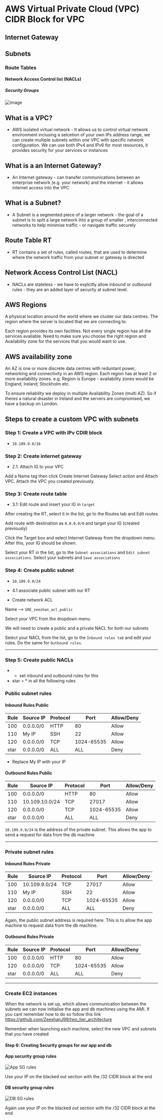 # AWS Virtual Private Cloud (VPC) CIDR Block for VPC
## Internet Gateway
## Subnets
### Route Tables
#### Network Access Control list (NACLs)
##### Security Groups

![image](https://user-images.githubusercontent.com/88186084/132206837-00a308d2-ee2d-4daf-ad77-8aa525a09b4a.png)

## What is a VPC?
- AWS isolated virtual network - It allows us to control virtual network environment inclusing a selcetion of your own IPs address range, we can create multiple subnets within one VPC with specific network configuration. We can use both IPv4 and IPv6 for most resources, it provides security for your services or instances

## What is a an Internet Gateway?
- An Internet gateway - can transfer communications between an enterprise network (e.g. your network) and the internet - it allows internet access into the VPC

## What is a Subnet?
- A Subnet is a segmented piece of a larger network - the goal of a subnet is to split a large network into a group of smaller , interconnected networks to help minimise traffic - or navigate traffic securely

## Route Table RT
- RT contains a set of rules, called routes, that are used to determine where the network traffic from your subnet or gateway is directed

## Network Access Control List (NACL)
-  NACLs are stateless - we have to explcitly allow inbound or outbound rules - they are an added layer of security at subnet level.

## AWS Regions
A physical location around the world where we cluster our data centres. The region where the server is located that we are connecting to.

Each region provides its own facilities. Not every single region has all the services available. Need to make sure you choose the right region and Availability zone for the services that you would want to use. 

## AWS availability zone
An AZ is one or more discrete data centres with reduntant power, networking and connectivity in an AWS region. Each region has at least 2 or more availability zones. e.g. Region is Europe - availability zones would be England, Ireland, Stockholm etc.

To ensure reliability we deploy in multiple Availability Zones (multi AZ). So if theres a natural disaster in Ireland and the servers are compromised, we have a backup on London.

## Steps to create a custom VPC with subnets

### Step 1: Create a VPC with IPv CDIR block 
- `10.109.0.0/16`

### Step 2: Create internet gateway
- 2.1: Attach IG to your VPC

Add a Name tag then click Create Internet Gateway
Select action and Attach VPC. Attach the VPC you created previously.

### Step 3: Create route table
- 3.1: Edit route and insert your IG in `target`

After creating the RT, select it in the list, go to the Routes tab and Edit routes

Add route with destination as `0.0.0.0/0` and target your IG (created previously)

Click the Target box and select Internet Gateway from the dropdown menu. After this, your IG should be shown.

Select your RT in the list, go to the `Subnet associations` and `Edit subnet associations`. Select your subnets and `Save associations`


### Step 4: Create public subnet
- `10.109.9.0/24`
- 4.1 associate public subnet with our RT

- Create network ACL

Name --> `SRE_zeeshan_acl_public`

Select your VPC from the dropdown menu.

We will need to create a public and a private NACL for both our subnets

Select your NACL from the list, go to the `Inbound rules tab` and edit your rules. Do the same for `Outbound rules`.

----------------------------------------

### Step 5: Create public NACLs
- - set inbound and outbound rules for this
- star = * in all the following rules 

### Public subnet rules

#### Inbound Rules Public

Rule | Source IP | Protocol | Port      | Allow/Deny |
-----|-----------|----------|-----------|------------| 
100  | 0.0.0.0/0 | HTTP     | 80        | Allow      |
110  | My IP     | SSH      | 22        | Allow      |
120  | 0.0.0.0/0 | TCP      | 1024-65535| Allow      |
star | 0.0.0.0/0 | ALL      | ALL       | Deny       |

- Replace My IP with your IP

#### Outbound Rules Public 

Rule | Source IP        | Protocol  | Port      | Allow/Deny |
-----|------------------|-----------|-----------|------------| 
100  | 0.0.0.0/0        | HTTP      | 80        | Allow      |
110  | 10.109.10.0/24   | TCP       | 27017     | Allow      |
120  | 0.0.0.0/0        | TCP       | 1024-65535| Allow      |
star | 0.0.0.0/0        | ALL       | ALL       | Deny       |

`10.109.9.0/24` is the address of the private subnet. This allows the app to send a request for data from the db machine

-------------------------------------------

### Private subnet rules

#### Inbound Rules Private

Rule | Source IP     | Protocol | Port      | Allow/Deny |
-----|---------------|----------|-----------|------------| 
100  | 10.109.9.0/24 | TCP      | 27017     | Allow      |
110  | My IP         | SSH      | 22        | Allow      |
120  | 0.0.0.0/0     | TCP      | 1024-65535| Allow      |
star | 0.0.0.0/0     | ALL      | ALL       | Deny       |

Again, the public subnet address is required here. This is to allow the app machine to request data from the db machine.

#### Outbound Rules Private

Rule | Source IP        | Protocol  | Port      | Allow/Deny |
-----|------------------|-----------|-----------|------------| 
100  | 0.0.0.0/0        | HTTP      | 80        | Allow      |
120  | 0.0.0.0/0        | TCP       | 1024-65535| Allow      |
star | 0.0.0.0/0        | ALL       | ALL       | Deny       |



-----------------------

### Create EC2 instances
When the network is set up, which allows communication between the subnets we can now initialise the app and db machines using the AMI. If you cant remember how to do so follow this link https://github.com/ZeeshanJ99/two_tier_architecture

Remember when launching each machine, select the new VPC and subnets that you have created

#### Step 6: Creating Security groups for our app and db

#### App security group rules

![App SG rules](https://user-images.githubusercontent.com/88186084/132342466-c880a61c-2d34-4131-9a48-f135199f1e9d.jpg)

Use your IP on the blacked out section with the /32 CIDR block at the end

#### DB security group rules

![DB SG rules](https://user-images.githubusercontent.com/88186084/132342858-0347f7c7-b1f1-4771-a353-df35023f82b7.jpg)

Again use your IP on the blacked out section with the /32 CIDR block at the end



